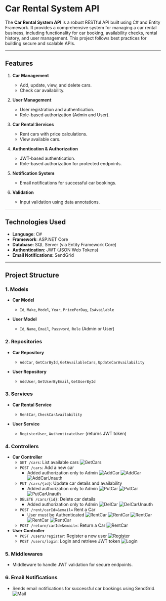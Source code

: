 # Car Rental System API

The **Car Rental System API** is a robust RESTful API built using C# and Entity Framework. It provides a comprehensive system for managing a car rental business, including functionality for car booking, availability checks, rental history, and user management. This project follows best practices for building secure and scalable APIs.

---

## Features

1. **Car Management**
   - Add, update, view, and delete cars.
   - Check car availability.

2. **User Management**
   - User registration and authentication.
   - Role-based authorization (Admin and User).

3. **Car Rental Services**
   - Rent cars with price calculations.
   - View available cars.

4. **Authentication & Authorization**
   - JWT-based authentication.
   - Role-based authorization for protected endpoints.

5. **Notification System**
   - Email notifications for successful car bookings.

6. **Validation**
   - Input validation using data annotations.

---

## Technologies Used

- **Language**: C#
- **Framework**: ASP.NET Core
- **Database**: SQL Server (via Entity Framework Core)
- **Authentication**: JWT (JSON Web Tokens)
- **Email Notifications**: SendGrid

---

## Project Structure

### 1. Models
- **Car Model**
  - `Id`, `Make`, `Model`, `Year`, `PricePerDay`, `IsAvailable`
  
- **User Model**
  - `Id`, `Name`, `Email`, `Password`, `Role` (Admin or User)

### 2. Repositories
- **Car Repository**
  - `AddCar`, `GetCarById`, `GetAvailableCars`, `UpdateCarAvailability`
  
- **User Repository**
  - `AddUser`, `GetUserByEmail`, `GetUserById`

### 3. Services
- **Car Rental Service**
  - `RentCar`, `CheckCarAvailability`
  
- **User Service**
  - `RegisterUser`, `AuthenticateUser` (returns JWT token)

### 4. Controllers
- **Car Controller**
  - `GET /cars`: List available cars
    ![GetCars](images/GetCars.png)
  - `POST /cars`: Add a new car
    - Added authorization only to Admin
    ![AddCar](images/AddCar.png)
    ![AddCar](images/AddCar1.png)
    ![AddCarUnauth](images/AddCarUnauth.png)
  - `PUT /cars/{id}`: Update car details and availability
    - Added authorization only to Admin
       ![PutCar](images/PutCar.png)
       ![PutCar](images/PutCar1.png)
       ![PutCarUnauth](images/PutCarUnauth.png)
  - `DELETE /cars/{id}`: Delete car details
    - Added authorization only to Admin
       ![DelCar](images/DelCar.png)
       ![DelCarUnauth](images/DelCarUnauth.png)
  - `POST /rent/carId=&email=` Rent a Car
    - User must be Authenticated
      ![RentCar](images/RentCar.png)
      ![RentCar](images/RentCar1.png)
      ![RentCar](images/RentCarDup.png)
      ![RentCar](images/RentCarNotAv.png)
      ![RentCar](images/RentCarUnauth.png)
  - `POST /return/carId=&email=`: Return a Car
      ![RentCar](images/ReturnCar.png)
- **User Controller**
  - `POST /users/register`: Register a new user
    ![Register](images/Register.png)
  - `POST /users/login`: Login and retrieve JWT token
    ![Login](images/Login.png)
  
    
### 5. Middlewares
- Middleware to handle JWT validation for secure endpoints.

### 6. Email Notifications
- Sends email notifications for successful car bookings using SendGrid.
    ![Mail](images/Mail.png)

